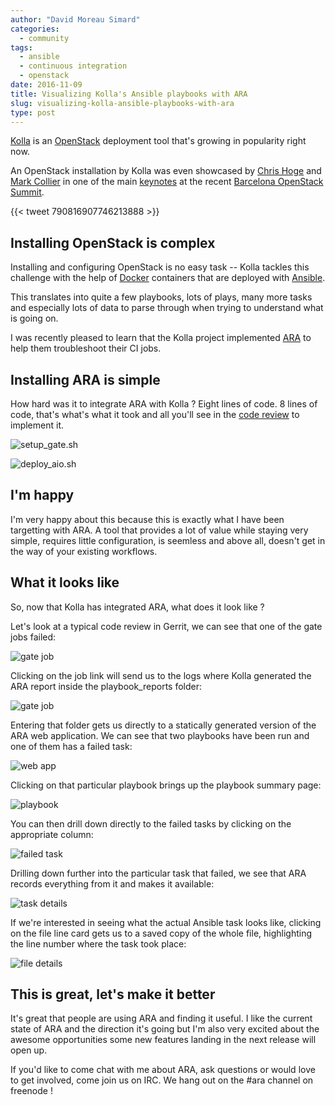 ```yaml
---
author: "David Moreau Simard"
categories:
  - community
tags:
  - ansible
  - continuous integration
  - openstack
date: 2016-11-09
title: Visualizing Kolla's Ansible playbooks with ARA
slug: visualizing-kolla-ansible-playbooks-with-ara
type: post
---
```


[Kolla](https://github.com/openstack/kolla) is an [OpenStack](http://www.openstack.org/) deployment tool that's growing
in popularity right now.

An OpenStack installation by Kolla was even showcased by [Chris Hoge](https://twitter.com/hogepodge) and
[Mark Collier](https://twitter.com/sparkycollier) in one of the main [keynotes](https://www.youtube.com/watch?v=GGxzlLwt6WA&t=1325)
at the recent [Barcelona OpenStack Summit](https://www.openstack.org/summit/barcelona-2016/).

{{< tweet 790816907746213888 >}}

## Installing OpenStack is complex

Installing and configuring OpenStack is no easy task -- Kolla tackles this challenge with the help of [Docker](https://www.docker.com/)
containers that are deployed with [Ansible](https://www.ansible.com/).

This translates into quite a few playbooks, lots of plays, many more tasks and especially lots of data to parse through
when trying to understand what is going on.

I was recently pleased to learn that the Kolla project implemented [ARA](https://github.com/ansible-community/ara) to help them
troubleshoot their CI jobs.

## Installing ARA is simple

How hard was it to integrate ARA with Kolla ? Eight lines of code.
8 lines of code, that's what's what it took and all you'll see in the [code review](https://review.openstack.org/#/c/368345/)
to implement it.

![setup_gate.sh](kolla-1.png)

![deploy_aio.sh](kolla-2.png)

## I'm happy

I'm very happy about this because this is exactly what I have been targetting with ARA.
A tool that provides a lot of value while staying very simple, requires little configuration, is seemless and above all,
doesn't get in the way of your existing workflows.

## What it looks like

So, now that Kolla has integrated ARA, what does it look like ?

Let's look at a typical code review in Gerrit, we can see that one of the gate jobs failed:

![gate job](kolla-gate.png)

Clicking on the job link will send us to the logs where Kolla generated the ARA report inside the playbook_reports folder:

![gate job](kolla-logs.png)

Entering that folder gets us directly to a statically generated version of the ARA web application.
We can see that two playbooks have been run and one of them has a failed task:

![web app](kolla-webapp.png)

Clicking on that particular playbook brings up the playbook summary page:

![playbook](kolla-playbook.png)

You can then drill down directly to the failed tasks by clicking on the appropriate column:

![failed task](kolla-failed.png)

Drilling down further into the particular task that failed, we see that ARA records everything from it and makes it available:

![task details](kolla-task.png)

If we're interested in seeing what the actual Ansible task looks like, clicking on the file line card gets us to a saved
copy of the whole file, highlighting the line number where the task took place:

![file details](kolla-file.png)

## This is great, let's make it better

It's great that people are using ARA and finding it useful.
I like the current state of ARA and the direction it's going but I'm also very excited about the awesome opportunities
some new features landing in the next release will open up.

If you'd like to come chat with me about ARA, ask questions or would love to get involved, come join us on IRC.
We hang out on the #ara channel on freenode !
